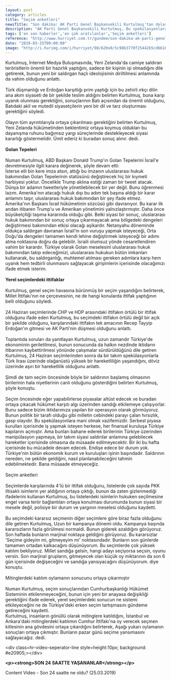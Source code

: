 ```yaml
---
layout: post
category: articles
title: "Seçim anketleri"
newsTitle: "Son dakika: AK Parti Genel Başkanvekili Kurtulmuş'tan dolar açıklaması"
description: "AK Parti Genel Başkanvekili Kurtulmuş, Bu spekülasyonlara mani olmak vazifemizdir. Serbest piyasa kurulları içerisinde iş yapmak isteyen herkese, her finansal kuruluşa Türkiye kapılarını açmıştır. Ama bunları bahane ederek birilerinin Türkiye üzerinden manipülasyon yapmaya, bir takım siyasi saldırılar anlamına gelebilecek hareketler içerisinde olmasına da müsaade edilmeyecektir. Bir iki bu hafta içerisinde bu mücadele devam edecek. Endişe edece bir durum yok. Türkiye'nin bütün ekonomik kurum ve kuruluşları işinin başındadır. Saldırının nereden, ne şekilde geldiğini, nasıl planlanabileceğini tahmin edebilmektedir. Bana müsaade etmeyeceğiz” dedi."
tags: ['en son haberler','en çok aratılanlar','Seçim anketleri']
reference: "http://www.hurriyet.com.tr/gundem/son-dakika-ak-parti-genel-baskanvekili-kurtulmustan-dolar-aciklamasi-41160886"
date: "2019-03-25T09:00:00"
image: "http://i.hurimg.com/i/hurriyet/98/620x0/5c98b3770f25442b5cd6610d.jpg"
---
```


<p>Kurtulmuş,&nbsp;İnternet Medya Buluşmasında, Yeni Zelanda'da camiye saldıran ter&ouml;ristlerin &ouml;nemli bir hazırlık yaptığını, sadece bir kişinin işi olmadığını dile getirerek, bunun yeni bir saldırgan ha&ccedil;lı ideolojisinin diriltilmesi anlamında da vahim olduğunu anlattı. <br><br> T&uuml;rk d&uuml;şmanlığı ve Erdoğan karşıtlığı prim yaptığı i&ccedil;in bu zehirli ırk&ccedil;ı dilin ana akım siyaseti de bir şekilde teslim aldığını belirten Kurtulmuş, buna karşı uyanık olunması gerektiğini, sonu&ccedil;larının Batı a&ccedil;ısından da &ouml;nemli olduğunu, Batıdaki akil ve mutedil siyaset&ccedil;ilerin yeni bir dil ve tarz oluşturması gerektiğini s&ouml;yledi. <br><br> Olayın t&uuml;m ayrıntılarıyla ortaya &ccedil;ıkarılması gerektiğini belirten Kurtulmuş, Yeni Zelanda h&uuml;k&uuml;metinden beklentimiz ortaya koymuş oldukları bu dayanışma ruhunu bağımsız yargı s&uuml;re&ccedil;lerinde destekleyecek siyasi kararlığı g&ouml;stermelidir. &Uuml;mit ederiz ki buradan sonu&ccedil; alınır. dedi. <br><br><strong>Golan Tepeleri </strong><br><br> Numan Kurtulmuş, ABD Başkanı Donald Trump'ın Golan Tepelerini İsrail'e devretmesiyle ilgili karara değinerek, ş&ouml;yle devam etti: <br> İsterse elli bin kere imza atsın, attığı bu imzanın uluslararası hukuk bakımından Golan Tepelerinin stat&uuml;s&uuml;n&uuml; değiştirecek hi&ccedil; bir kıymeti harbiyesi yoktur. &Ouml;ncelikle Trump aklına estiği zaman bir tweet atacak. D&uuml;nya bir adamın tweetleriyle y&ouml;netilebilecek bir yer değil. Bunu &ouml;ğrenmesi lazım. Amerika'nın atacağı hukuk dışı bu adım tek başına aldığı bir karar anlamını taşır, uluslararası hukuk bakımından bir şey ifade etmez. Amerika'nın Başkanı İsrail h&uuml;k&uuml;metinin s&ouml;zc&uuml;s&uuml; gibi davranıyor. Bu karar ilk andan itibaren Trump'u ve Amerikan y&ouml;netimini yalnızlaştırmıştır. Daha &ouml;nce b&uuml;y&uuml;kel&ccedil;iliği taşıma kararında olduğu gibi. Belki siyasi bir sonu&ccedil;, uluslararası hukuk bakımından bir sonu&ccedil; ortaya &ccedil;ıkarmayacak ama b&ouml;lgedeki dengeleri değiştirmesi bakımından etkisi olacağı aşikardır. Netanyahu d&ouml;neminde olduk&ccedil;a saldırgan davranan İsrail'in son vuruşu yapmak isteyeceği, Orta Doğu'da dengeleri tamamen kendi lehine değiştirmek isteyeceği bir adımı atma noktasına doğru da gelebilir. İsraili olumsuz y&ouml;nde cesaretlendiren vahim bir karardır. T&uuml;rkiye olarak Golan meselesini uluslararası hukuk bakımından takip edeceğimizi, uluslararası hukukun b&uuml;t&uuml;n imkanları kullanarak, bu saldırganlığı, muhtemel atılması gereken adımlara karşı hem uyanık hem tedbirli olunmasını sağlayacak girişimlerin i&ccedil;erisinde olacağımızı ifade etmek isterim. <br><br><strong>Yerel se&ccedil;imlerdeki ittifaklar </strong><br><br> Kurtulmuş, genel se&ccedil;im havasına b&uuml;r&uuml;nm&uuml;ş bir se&ccedil;im yaşandığını belirterek, Millet İttifakı'nın ne &ccedil;er&ccedil;evesinin, ne de hangi konularda ittifak yaptığının belli olduğunu s&ouml;yledi. <br><br> 24 Haziran se&ccedil;imlerinde CHP ve HDP arasındaki ittifakın &ouml;rt&uuml;l&uuml; bir ittifak olduğunu ifade eden Kurtulmuş, bu se&ccedil;imdeki ittifakın &ouml;rt&uuml;l&uuml; değil bir a&ccedil;ık bir şekilde olduğunu, karşılarındaki ittifakın tek amacının Recep Tayyip Erdoğan'ın gitmesi ve AK Parti'nin d&uuml;şmesi olduğunu anlattı. <br><br> Toplantıda soruları da yanıtlayan Kurtulmuş, uzun zamandır T&uuml;rkiye'de ekonominin geriletilmesi, bunun sonucunda da halkın nezdinde iktidarın itibarının kaybettirilmesi y&ouml;n&uuml;nde &ccedil;alışmalar s&uuml;rd&uuml;r&uuml;ld&uuml;ğ&uuml;n&uuml; dile getiren Kurtulmuş, 24 Haziran se&ccedil;imlerinden sonra da bir takım spek&uuml;lasyonlarla T&uuml;rk lirası &uuml;zerinde olağan&uuml;st&uuml; y&uuml;ksek bir hareketliliğin yaşandığını, d&ouml;viz &uuml;zerinde aşırı bir hareketlilik olduğunu anlattı. <br><br> Şimdi de tam se&ccedil;im &ouml;ncesinde b&ouml;yle bir saldırının başlamış olmasının birilerinin hala niyetlerinin canlı olduğunu g&ouml;sterdiğini belirten Kurtulmuş, ş&ouml;yle konuştu. <br><br> Se&ccedil;im &ouml;ncesinde eğer yapabilirlerse piyasalar alt&uuml;st edecek ve buradan ortaya &ccedil;ıkacak h&uuml;k&uuml;met karşıtı algı &uuml;zerinden sandığı etkilemeye &ccedil;alışıyorlar. Bunu sadece bizim iktidarımıza yapılan bir operasyon olarak g&ouml;rm&uuml;yoruz. Bunun politik bir tarafı olduğu gibi milletin cebindeki parayı &ccedil;alan hırsızlık, gasp olayıdır. Bu spek&uuml;lasyonlara mani olmak vazifemizdir. Serbest piyasa kurulları i&ccedil;erisinde iş yapmak isteyen herkese, her finansal kuruluşa T&uuml;rkiye kapılarını a&ccedil;mıştır. Ama bunları bahane ederek birilerinin T&uuml;rkiye &uuml;zerinden manip&uuml;lasyon yapmaya, bir takım siyasi saldırılar anlamına gelebilecek hareketler i&ccedil;erisinde olmasına da m&uuml;saade edilmeyecektir. Bir iki bu hafta i&ccedil;erisinde bu m&uuml;cadele devam edecek. Endişe edece bir durum yok. T&uuml;rkiye'nin b&uuml;t&uuml;n ekonomik kurum ve kuruluşları işinin başındadır. Saldırının nereden, ne şekilde geldiğini, nasıl planlanabileceğini tahmin edebilmektedir. Bana m&uuml;saade etmeyeceğiz. <br><br>Se&ccedil;im anketleri <br><br> Se&ccedil;imlerde karşılarında 4'l&uuml; bir ittifak olduğunu, listelerde &ccedil;ok sayıda PKK iltisaklı isimlerin yer aldığının ortaya &ccedil;ıktığı, bunun da zaten gizlenmediği ifadelerini kullanan Kurtulmuş, bu listelerdeki isimlerin hukuken se&ccedil;ilmesine engel varsa ter&ouml;r bağlantıları ortaya konulması durumunda bunun siyasi bir mesele değil, polisiye bir durum ve yargının meselesi olduğunu kaydetti. <br><br> Bu se&ccedil;imdeki kararsız se&ccedil;menin diğer se&ccedil;imlere g&ouml;re biraz fazla olduğunu dile getiren Kurtulmuş, Uzun bir kampanya d&ouml;nemi oldu. Kampanya başında kararsızların fazla g&ouml;r&uuml;lmesi normaldi. Bunun giderek azaldığını g&ouml;r&uuml;yoruz. Son haftada bunların marjinal noktaya geldiğini g&ouml;r&uuml;yoruz. Bu kararsızlar 'Se&ccedil;ime gideyim mi, gitmeyeyim mi' noktasındadır. Bunların son g&uuml;nlerde tamamen ortadan kalkacağını d&uuml;ş&uuml;n&uuml;yorum. Bu se&ccedil;imlerde &ccedil;ok y&uuml;ksek katılım bekliyoruz. Millet sandığa gelsin, hangi adayı se&ccedil;iyorsa se&ccedil;sin, oyunu versin. Son marjinal grupların, gitmeyecek olan k&uuml;&ccedil;&uuml;k oy miktarının da son 6 g&uuml;n i&ccedil;erisinde değişeceğini ve sandığa yansıyacağını d&uuml;ş&uuml;n&uuml;yorum. diye konuştu. <br><br>Mitinglerdeki katılım oylamanın sonucunu ortaya &ccedil;ıkarmıştır <br><br> Numan Kurtulmuş, se&ccedil;im sonu&ccedil;larından Cumhurbaşkanlığı H&uuml;k&uuml;met Sisteminin etkilenmeyeceğini, bunun i&ccedil;in yeni bir anayasa değişikliği gerektiğini ifade ederek, yerel se&ccedil;imlerdeki sonucun ne sistemi etkileyeceğini ne de T&uuml;rkiye'deki erken se&ccedil;im tartışmasını g&uuml;ndeme getireceğini kaydetti. <br> Kurtulmuş, insanların g&ouml;n&uuml;ll&uuml; olarak mitinglere katıldığını, İstanbul ve Ankara'daki mitinglerdeki katılımın Cumhur İttifakı'na oy verecek se&ccedil;men kitlesinin ana g&ouml;vdesini ortaya &ccedil;ıkardığını belirterek, Aşağı yukarı oylamanın sonu&ccedil;ları ortaya &ccedil;ıkmıştır. Bunların pazar g&uuml;n&uuml; se&ccedil;ime yansımasını sağlayacağız. dedi.</p>
<p>&lt;div class=hr-video-seperator-line style=height:10px; background: #e20905;&gt;&lt;/div&gt;</p>
<p><strong>&lt;p&gt;&lt;strong&gt;SON 24 SAATTE YAŞANANLAR&lt;/strong&gt;&lt;/p&gt;</strong></p>
<section id=41160736 class=insert insert-controls mceNonEditable data-type=NewsVideo data-silentstart=false data-autostart=scroll data-mouseovervolumeup=true data-playsinline=false data-pubname=hurriyet data-pubcategory=hr_gundem data-pubcontentvideo=41160886 data-viewtype=black data-bartype=video data-contenttype=0 data-showspot=0>Content Video - Son 24 saatte ne oldu? (25.03.2019)</section>
<p>&nbsp;</p>
<p>&nbsp;</p>